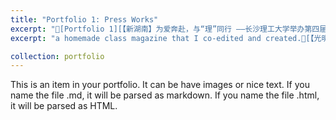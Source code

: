 ```yaml
---
title: "Portfolio 1: Press Works"
excerpt: "🔗[Portfolio 1][【新湖南】为爱奔赴，与“理”同行 ——长沙理工大学举办第四届校友健步行活动](https://m.voc.com.cn/xhn/news/202305/18065259.html)"
excerpt: "a homemade class magazine that I co-edited and created.🔗[【光明网】躬身建设，脚踏实地，长沙轨道交通7号线上的长理力量](http://news.hnjy.com.cn/content/646742/59/12955127.html)"

collection: portfolio
---
```


This is an item in your portfolio. It can be have images or nice text. If you name the file .md, it will be parsed as markdown. If you name the file .html, it will be parsed as HTML. 
